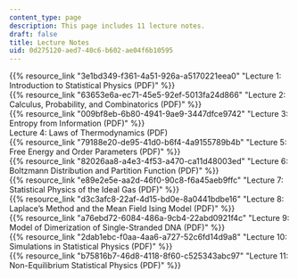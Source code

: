 ```yaml
---
content_type: page
description: This page includes 11 lecture notes.
draft: false
title: Lecture Notes
uid: 0d275120-aed7-40c6-b602-ae04f6b10595
---
```

{{% resource_link "3e1bd349-f361-4a51-926a-a5170221eea0" "Lecture 1: Introduction to Statistical Physics (PDF)" %}}  
{{% resource_link "63653e6a-ec71-45e5-92ef-5013fa24d866" "Lecture 2: Calculus, Probability, and Combinatorics (PDF)" %}}  
{{% resource_link "009bf8eb-6b80-4941-9ae9-3447dfce9742" "Lecture 3: Entropy from Information (PDF)" %}}  
Lecture 4: Laws of Thermodynamics (PDF)  
{{% resource_link "79188e20-de95-41d0-b6f4-4a9155789b4b" "Lecture 5: Free Energy and Order Parameters (PDF)" %}}  
{{% resource_link "82026aa8-a4e3-4f53-a470-ca11d48003ed" "Lecture 6: Boltzmann Distribution and Partition Function (PDF)" %}}  
{{% resource_link "e89e2e5e-aa2d-46f0-90c8-f6a45aeb9ffc" "Lecture 7: Statistical Physics of the Ideal Gas (PDF)" %}}  
{{% resource_link "d3c3afc8-22af-4d15-bd0e-8a0441bdbe16" "Lecture 8: Laplace’s Method and the Mean Field Ising Model (PDF)" %}}  
{{% resource_link "a76ebd72-6084-486a-9cb4-22abd0921f4c" "Lecture 9: Model of Dimerization of Single-Stranded DNA (PDF)" %}}  
{{% resource_link "2dab1ebc-f0aa-4aa6-a727-52c6fd14d9a8" "Lecture 10: Simulations in Statistical Physics (PDF)" %}}  
{{% resource_link "b75816b7-46d8-4118-8f60-c525343abc97" "Lecture 11: Non-Equilibrium Statistical Physics (PDF)" %}}